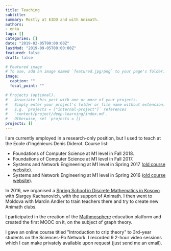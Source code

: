 ```yaml
---
title: Teaching
subtitle:
summary: Mostly at EIDD and with Animath.
authors:
- enka
tags: []
categories: []
date: "2019-02-05T00:00:00Z"
lastMod: "2019-09-05T00:00:00Z"
featured: false
draft: false

# Featured image
# To use, add an image named `featured.jpg/png` to your page's folder. 
image:
  caption: ""
  focal_point: ""

# Projects (optional).
#   Associate this post with one or more of your projects.
#   Simply enter your project's folder or file name without extension.
#   E.g. `projects = ["internal-project"]` references 
#   `content/project/deep-learning/index.md`.
#   Otherwise, set `projects = []`.
projects: []
---
```

I am currently employed in a research-only position, but I used to teach at the Ecole d'Ingénieurs Denis Diderot. Course list:
- Foundations of Computer Science at M1 level in Fall 2018.
- Foundations of Computer Science at M1 level in Fall 2017.
- Systems and Network Engineering at M1 level in Spring 2017 ([old course website](http://koliaza.com/old/fr/systeme2017.html)).
- Systems and Network Engineering at M1 level in Spring 2016 ([old course website](http://koliaza.com/old/fr/systeme2016.html)).

In 2016, we organised a [Spring School in Discrete Mathematics in Kosovo](http://koliaza.com/old/prishtina16.html) with Siargey Kachanovich, with the support of Animath. I then went to Moldova with Mardin Andler to train teachers there and try to create new Animath clubs.


I participated in the creation of the [Mathmosphere](https://www.animath.fr/mathmosphere/) education platform and created the first MOOC on it, on the subject of graph theory.

I gave an online course titled "Introduction to crip theory" to 3rd-year students on the Sciences-Po Network. I recorded 9 2-hour video sessions which I can make privately available upon request (just send me an email). 